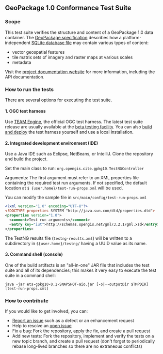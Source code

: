 ## GeoPackage 1.0 Conformance Test Suite

### Scope

This test suite verifies the structure and content of a GeoPackage 1.0 data container. 
The [GeoPackage specification](http://www.geopackage.org/spec/) describes how a 
platform-independent [SQLite database file](https://www.sqlite.org/fileformat2.html) 
may contain various types of content:

* vector geospatial features
* tile matrix sets of imagery and raster maps at various scales
* metadata

Visit the [project documentation website](http://opengeospatial.github.io/ets-gpkg10/) 
for more information, including the API documentation.

### How to run the tests
There are several options for executing the test suite.

#### 1. OGC test harness

Use [TEAM Engine](https://github.com/opengeospatial/teamengine), the official OGC test harness.
The latest test suite release are usually available at the [beta testing facility](http://cite.opengeospatial.org/te2/). 
You can also [build and deploy](https://github.com/opengeospatial/teamengine) the test 
harness yourself and use a local installation.

#### 2. Integrated development environment (IDE)

Use a Java IDE such as Eclipse, NetBeans, or IntelliJ. Clone the repository and build the project.

Set the main class to run: `org.opengis.cite.gpkg10.TestNGController`

Arguments: The first argument must refer to an XML properties file containing the 
required test run arguments. If not specified, the default location at `$
{user.home}/test-run-props.xml` will be used.
   
You can modify the sample file in `src/main/config/test-run-props.xml`

```xml
<?xml version="1.0" encoding="UTF-8"?>
<!DOCTYPE properties SYSTEM "http://java.sun.com/dtd/properties.dtd">
<properties version="1.0">
  <comment>Test run arguments</comment>
  <entry key="iut">http://schemas.opengis.net/gml/3.2.1/gml.xsd</entry>
</properties>
```

The TestNG results file (`testng-results.xml`) will be written to a subdirectory
in `${user.home}/testng/` having a UUID value as its name.

#### 3. Command shell (console)

One of the build artifacts is an "all-in-one" JAR file that includes the test 
suite and all of its dependencies; this makes it very easy to execute the test 
suite in a command shell:

`java -jar ets-gpkg10-0.1-SNAPSHOT-aio.jar [-o|--outputDir $TMPDIR] [test-run-props.xml]`


### How to contribute

If you would like to get involved, you can:

* [Report an issue](https://github.com/opengeospatial/ets-cat30/issues) such as a defect or 
an enhancement request
* Help to resolve an [open issue](https://github.com/opengeospatial/ets-cat30/issues?q=is%3Aopen)
* Fix a bug: Fork the repository, apply the fix, and create a pull request
* Add new tests: Fork the repository, implement and verify the tests on a new topic branch, 
and create a pull request (don't forget to periodically rebase long-lived branches so 
there are no extraneous conflicts)
